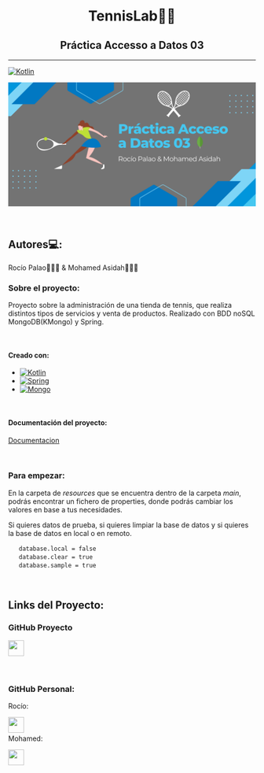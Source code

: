 <h1 align="center">TennisLab🎾🎾</h1>
<h2 align="center">Práctica Accesso a Datos 03</h2>

----
[![Kotlin](https://img.shields.io/badge/Code-Kotlin-blueviolet)](https://kotlinlang.org/)

<p  align="center" ><img src="./img/AD03.png" width="900px"></p>

<br>

## Autores💻:
Rocío Palao🙋🏻‍♀️ & Mohamed Asidah🙋🏽‍♂️

### Sobre el proyecto:
Proyecto sobre la administración de una tienda de tennis, que realiza distintos tipos de servicios y venta de productos.
Realizado con BDD noSQL MongoDB(KMongo) y Spring.

<br>

#### Creado con:
* [![Kotlin][Kotlin]][Kotlin-url]
* [![Spring][Spring]][Spring-url]
* [![Mongo][Mongo]][Mongo-url]

<br>

#### Documentación del proyecto:
[Documentacion](https://github.com/loopedmoha/Practica03-AD/blob/main/documentación/TennisLab%202.pdf)

<br>

### Para empezar:
En la carpeta de *resources* que se encuentra dentro de la carpeta *main*, podrás encontrar un fichero de properties, donde podrás cambiar los valores en base a tus necesidades.

Si quieres datos de prueba, si quieres limpiar la base de datos y si quieres la base de datos en local o en remoto.
```sh
   database.local = false 
   database.clear = true
   database.sample = true
   ```

<br>

## Links del Proyecto:
### GitHub Proyecto
<a href="https://github.com/Rochiio/Practica03-AD" target="_blank" rel="noreferrer"><img src="https://raw.githubusercontent.com/danielcranney/readme-generator/main/public/icons/socials/github.svg" width="32" height="32" /></a>

<br>


### GitHub Personal:
Rocío:<p align="left"> <a href="https://www.github.com/Rochiio" target="_blank" rel="noreferrer"><img src="https://raw.githubusercontent.com/danielcranney/readme-generator/main/public/icons/socials/github.svg" width="32" height="32" /></a>
<br>
Mohamed:<p align="left"> <a href="https://www.github.com/loopedmoha" target="_blank" rel="noreferrer"><img src="https://raw.githubusercontent.com/danielcranney/readme-generator/main/public/icons/socials/github.svg" width="32" height="32" /></a></p>



<!-- MARKDOWN LINKS & IMAGES -->
<!-- https://www.markdownguide.org/basic-syntax/#reference-style-links -->
[Kotlin]: https://img.shields.io/badge/kotlin-purple?style=for-the-badge&logo=kotlin&logoColor=white
[Kotlin-url]: https://kotlinlang.org/
[Spring]: https://img.shields.io/badge/spring-lightgreen?style=for-the-badge&logo=spring&logoColor=white
[Spring-url]: https://spring.io/
[Mongo]: https://img.shields.io/badge/mongodb-green?style=for-the-badge&logo=mongodb&logoColor=white
[Mongo-url]: https://www.mongodb.com/
